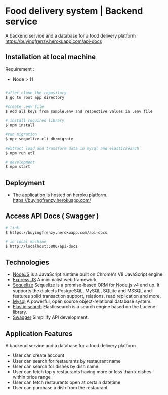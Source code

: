 # Food delivery system | Backend service

A backend service and a database for a food delivery platform
https://buyingfrenzy.herokuapp.com/api-docs

## Installation at local machine

Requirement : 
- Node > 11

```bash

#after clone the repository
$ go to root app directory

#create .env file
$ Add all keys from sample.env and respective values in .env file

# install required library
$ npm install

#run migration
$ npx sequelize-cli db:migrate

#extract load and transform data in mysql and elasticsearch
$ npm run etl

# development
$ npm start

```
## Deployment

- The application is hosted on heroku platform. https://buyingfrenzy.herokuapp.com/


## Access API Docs ( Swagger )

```bash
# link:
$ https://buyingfrenzy.herokuapp.com/api-docs

# in local machine
$ http://localhost:5000/api-docs

```


## Technologies

- [NodeJS](http://nodejs.org/en) is a JavaScript runtime built on Chrome's V8 JavaScript engine
- [Express JS](http://express.com) A minimalist web framework
- [Sequelize](http://docs.sequelizejs.com/) Sequelize is a promise-based ORM for Node.js v4 and up. It supports the dialects PostgreSQL, MySQL, SQLite and MSSQL and features solid transaction support, relations, read replication and more.
- [Mysql](https://www.mysql.com/) A powerful, open source object-relational database system.
- [Elastic search](https://www.elastic.co/) Elasticsearch is a search engine based on the Lucene library. 
- [Swagger](https://swagger.io/) Simpllify API development.

## Application Features

A backend service and a database for a food delivery platform

<ul>
<li> User can create account </li>
<li> User can search for restaurants by restaurant name </li>
<li> User can search for dishes by dish name </li>
<li> User can fetch top y restaurants having more or less than x dishes within price range </li>
<li> User can fetch restaurants open at certain datetime </li>
<li> User can purchase a dish from the restaurant </li>
</ul> 

